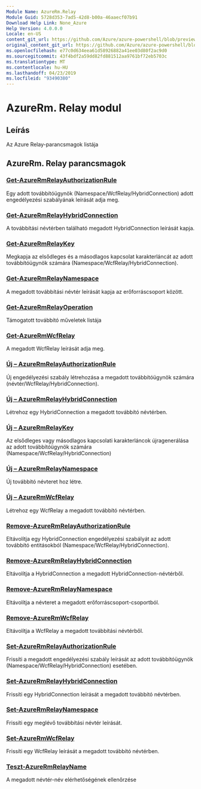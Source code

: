 ```yaml
---
Module Name: AzureRm.Relay
Module Guid: 5728d353-7ad5-42d8-b00a-46aaecf07b91
Download Help Link: None_Azure
Help Version: 4.0.0.0
Locale: en-US
content_git_url: https://github.com/Azure/azure-powershell/blob/preview/src/ResourceManager/Relay/Commands.Relay/help/AzureRM.Relay.md
original_content_git_url: https://github.com/Azure/azure-powershell/blob/preview/src/ResourceManager/Relay/Commands.Relay/help/AzureRM.Relay.md
ms.openlocfilehash: e77c0d634eea61d58926882a41ee03d80f2ac9d0
ms.sourcegitcommit: 43f4bdf2a59dd82fd881512aa9761bf72eb5703c
ms.translationtype: MT
ms.contentlocale: hu-HU
ms.lasthandoff: 04/23/2019
ms.locfileid: "93490380"
---
```

# AzureRm. Relay modul
## Leírás
Az Azure Relay-parancsmagok listája

## AzureRm. Relay parancsmagok
### [Get-AzureRmRelayAuthorizationRule](Get-AzureRmRelayAuthorizationRule.md)
Egy adott továbbítóügynök (Namespace/WcfRelay/HybridConnection) adott engedélyezési szabályának leírását adja meg.

### [Get-AzureRmRelayHybridConnection](Get-AzureRmRelayHybridConnection.md)
A továbbítási névtérben található megadott HybridConnection leírását kapja.

### [Get-AzureRmRelayKey](Get-AzureRmRelayKey.md)
Megkapja az elsődleges és a másodlagos kapcsolat karakterláncát az adott továbbítóügynök számára (Namespace/WcfRelay/HybridConnection).

### [Get-AzureRmRelayNamespace](Get-AzureRmRelayNamespace.md)
A megadott továbbítási névtér leírását kapja az erőforráscsoport között.

### [Get-AzureRmRelayOperation](Get-AzureRmRelayOperation.md)
Támogatott továbbító műveletek listája

### [Get-AzureRmWcfRelay](Get-AzureRmWcfRelay.md)
A megadott WcfRelay leírását adja meg.

### [Új – AzureRmRelayAuthorizationRule](New-AzureRmRelayAuthorizationRule.md)
Új engedélyezési szabály létrehozása a megadott továbbítóügynök számára (névtér/WcfRelay/HybridConnection).

### [Új – AzureRmRelayHybridConnection](New-AzureRmRelayHybridConnection.md)
Létrehoz egy HybridConnection a megadott továbbító névtérben.

### [Új – AzureRmRelayKey](New-AzureRmRelayKey.md)
Az elsődleges vagy másodlagos kapcsolati karakterláncok újragenerálása az adott továbbítóügynök számára (Namespace/WcfRelay/HybridConnection)

### [Új – AzureRmRelayNamespace](New-AzureRmRelayNamespace.md)
Új továbbító névteret hoz létre.

### [Új – AzureRmWcfRelay](New-AzureRmWcfRelay.md)
Létrehoz egy WcfRelay a megadott továbbító névtérben.

### [Remove-AzureRmRelayAuthorizationRule](Remove-AzureRmRelayAuthorizationRule.md)
Eltávolítja egy HybridConnection engedélyezési szabályát az adott továbbító entitásokból (Namespace/WcfRelay/HybridConnection).

### [Remove-AzureRmRelayHybridConnection](Remove-AzureRmRelayHybridConnection.md)
Eltávolítja a HybridConnection a megadott HybridConnection-névtérből.

### [Remove-AzureRmRelayNamespace](Remove-AzureRmRelayNamespace.md)
Eltávolítja a névteret a megadott erőforráscsoport-csoportból. 

### [Remove-AzureRmWcfRelay](Remove-AzureRmWcfRelay.md)
Eltávolítja a WcfRelay a megadott továbbítási névtérből.

### [Set-AzureRmRelayAuthorizationRule](Set-AzureRmRelayAuthorizationRule.md)
Frissíti a megadott engedélyezési szabály leírását az adott továbbítóügynök (Namespace/WcfRelay/HybridConnection) esetében.

### [Set-AzureRmRelayHybridConnection](Set-AzureRmRelayHybridConnection.md)
Frissíti egy HybridConnection leírását a megadott továbbító névtérben.

### [Set-AzureRmRelayNamespace](Set-AzureRmRelayNamespace.md)
Frissíti egy meglévő továbbítási névtér leírását.

### [Set-AzureRmWcfRelay](Set-AzureRmWcfRelay.md)
Frissíti egy WcfRelay leírását a megadott továbbító névtérben.

### [Teszt-AzureRmRelayName](Test-AzureRmRelayName.md)
A megadott névtér-név elérhetőségének ellenőrzése


